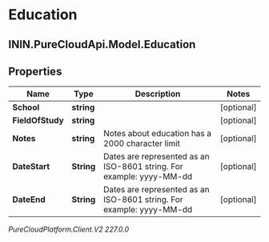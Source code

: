 # Education

## ININ.PureCloudApi.Model.Education

## Properties

|Name | Type | Description | Notes|
|------------ | ------------- | ------------- | -------------|
| **School** | **string** |  | [optional] |
| **FieldOfStudy** | **string** |  | [optional] |
| **Notes** | **string** | Notes about education has a 2000 character limit | [optional] |
| **DateStart** | **String** | Dates are represented as an ISO-8601 string. For example: yyyy-MM-dd | [optional] |
| **DateEnd** | **String** | Dates are represented as an ISO-8601 string. For example: yyyy-MM-dd | [optional] |



_PureCloudPlatform.Client.V2 227.0.0_
